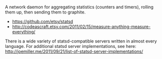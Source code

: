 A network daemon for aggregating statistics (counters and timers), rolling them 
up, then sending them to graphite.

- https://github.com/etsy/statsd
- http://codeascraft.etsy.com/2011/02/15/measure-anything-measure-everything/

There is a wide variety of statsd-compatible servers written in almost every language.
For additional statsd server implementations, see here:
http://joemiller.me/2011/09/21/list-of-statsd-server-implementations/